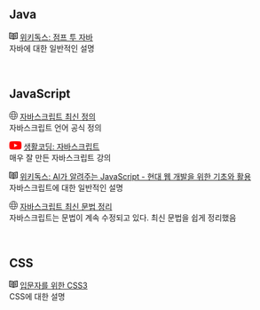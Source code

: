 ## Java
![](/graphic/book_logo.png) [위키독스: 점프 투 자바](https://wikidocs.net/book/31  )  
자바에 대한 일반적인 설명

<br>

## JavaScript

![](/graphic/web_logo.png) [자바스크립트 최신 정의](https://262.ecma-international.org/14.0/?_gl=1*18ycx3q*_ga*OTI4MTkyMjAzLjE3MTI4MDExNDg.*_ga_TDCK4DWEPP*MTcxMjgwMTE0OC4xLjEuMTcxMjgwMjAzMC4wLjAuMA..)  
자바스크립트 언어 공식 정의

![](/graphic/youtube_logo.png) [생활코딩: 자바스크립트](https://www.youtube.com/playlist?list=PLuHgQVnccGMA4uSig3hCjl7wTDeyIeZVU)  
매우 잘 만든 자바스크립트 강의

![](/graphic/book_logo.png) [위키독스: AI가 알려주는 JavaScript - 현대 웹 개발을 위한 기초와 활용](https://wikidocs.net/book/13664  )  
자바스크립트에 대한 일반적인 설명

![](/graphic/web_logo.png) [자바스크립트 최신 문법 정리](https://inpa.tistory.com/entry/JS-%F0%9F%9A%80-%EC%9E%90%EB%B0%94%EC%8A%A4%ED%81%AC%EB%A6%BD%ED%8A%B8-%EC%B5%9C%EC%8B%A0-%EB%AC%B8%EB%B2%95-%EC%A0%95%EB%A6%AC-ES6-ES12#javascript_%EC%B5%9C%EC%8B%A0_%EB%AC%B8%EB%B2%95_%EC%A0%95%EB%A6%AC_es6_~_es13)  
자바스크립트는 문법이 계속 수정되고 있다. 최신 문법을 쉽게 정리했음

<br>

## CSS

![](/graphic/book_logo.png) [입문자를 위한 CSS3](https://wikidocs.net/book/9136)  
CSS에 대한 설명
